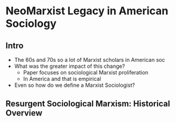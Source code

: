 # NeoMarxist Legacy in American Sociology  

## Intro  
 - The 60s and 70s so a lot of Marxist scholars in American soc  
 - What was the greater impact of this change?  
   - Paper focuses on sociological Marxist proliferation  
   - In America and that is empirical  
 - Even so how do we define a Marxist Sociologist?  

## Resurgent Sociological Marxism: Historical Overview
